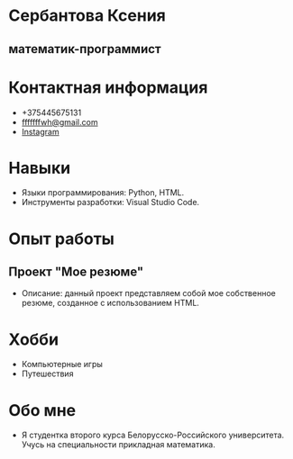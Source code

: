 # Сербантова Ксения
## математик-программист
# Контактная информация
* +375445675131
* fffffffwh@gmail.com
* [Instagram](https://www.instagram.com/_broken_fridge/)
# Навыки
* Языки программирования: Python, HTML.
* Инструменты разработки: Visual Studio Code.
# Опыт работы
## Проект "Мое резюме"
* Описание: данный проект представляем собой мое собственное резюме, созданное с использованием HTML.
# Хобби
* Компьютерные игры
* Путешествия
# Обо мне
* Я студентка второго курса Белорусско-Российского университета. Учусь на специальности прикладная математика.

